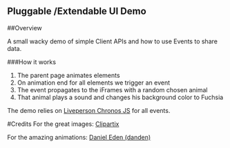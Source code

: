 Pluggable /Extendable UI Demo
------------------------------

##Overview

A small wacky demo of simple Client APIs and how to use Events to share data.   
 
###How it works 
1. The parent page animates elements
2. On animation end for all elements we trigger an event
3. The event propagates to the iFrames with a random chosen animal
4. That animal plays a sound and changes his background color to Fuchsia
 
 The demo relies on [Liveperson Chronos JS](https://github.com/LivePersonInc/chronosjs) for all events.
 
#Credits
For the great images:
[Clipartix](https://clipartix.com)  

For the amazing animations:
[Daniel Eden (danden)](https://github.com/daneden/animate.css)
